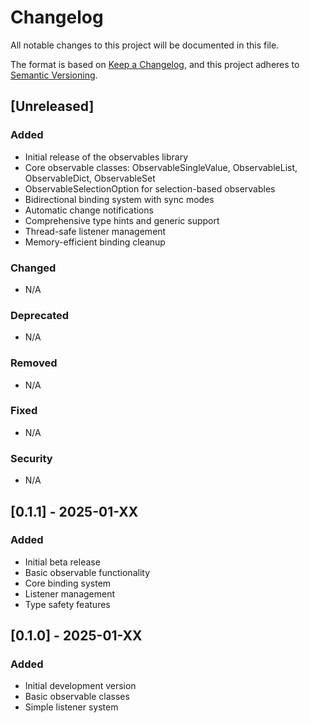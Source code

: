 # Changelog

All notable changes to this project will be documented in this file.

The format is based on [Keep a Changelog](https://keepachangelog.com/en/1.0.0/),
and this project adheres to [Semantic Versioning](https://semver.org/spec/v2.0.0.html).

## [Unreleased]

### Added
- Initial release of the observables library
- Core observable classes: ObservableSingleValue, ObservableList, ObservableDict, ObservableSet
- ObservableSelectionOption for selection-based observables
- Bidirectional binding system with sync modes
- Automatic change notifications
- Comprehensive type hints and generic support
- Thread-safe listener management
- Memory-efficient binding cleanup

### Changed
- N/A

### Deprecated
- N/A

### Removed
- N/A

### Fixed
- N/A

### Security
- N/A

## [0.1.1] - 2025-01-XX

### Added
- Initial beta release
- Basic observable functionality
- Core binding system
- Listener management
- Type safety features

## [0.1.0] - 2025-01-XX

### Added
- Initial development version
- Basic observable classes
- Simple listener system
